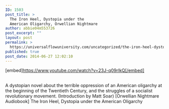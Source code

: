 ```yaml
---
ID: 1503
post_title: >
  The Iron Heel, Dystopia under the
  American Oligarchy, Orwellian Nightmare
author: abbie04m553726
post_excerpt: ""
layout: post
permalink: >
  https://universalflowuniversity.com/uncategorized/the-iron-heel-dystopia-under-the-american-oligarchy-orwellian-nightmare/
published: true
post_date: 2014-06-27 12:02:10
---
```

[embed]https://www.youtube.com/watch?v=23J-q09rlkQ[/embed]</br></br>
<p>A dystopian novel about the terrible oppression of an American oligarchy at the beginning of the Twentieth Century, and the struggles of a socialist revolutionary movement. (Introduction by Matt Soar)
[Orwellian Nightmare Audiobook] The Iron Heel, Dystopia under the American Oligarchy
</p>
